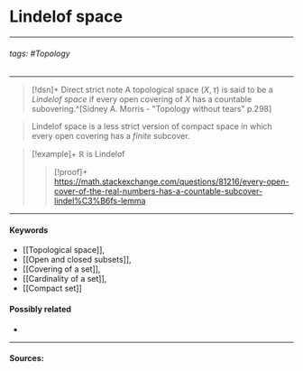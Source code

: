 # Lindelof space
***
###### tags: #Topology 
***
>[!dsn]+ Direct strict note
>A topological space $(X,\tau)$ is said to be a *Lindelof space* if every open covering of $X$ has a countable subovering.^[Sidney A. Morris - "Topology without tears" p.298]

>Lindelof space is a less strict version of compact space in which every open covering has a *finite* subcover.

>[!example]+ 
>$\mathbb{R}$ is Lindelof 
>>[!proof]+
>>https://math.stackexchange.com/questions/81216/every-open-cover-of-the-real-numbers-has-a-countable-subcover-lindel%C3%B6fs-lemma
***
#### Keywords
- [[Topological space]],
- [[Open and closed subsets]],
- [[Covering of a set]],
- [[Cardinality of a set]],
- [[Compact set]]
#### Possibly related
- 
***
#### Sources: